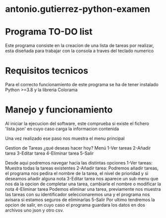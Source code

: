 # antonio.gutierrez-python-examen

# Programa TO-DO list
Este programa consiste en la creacion de una lista de tareas por realizar, esta diseñada para trabajar con la consola a traves del teclado numerico

# Requisitos tecnicos
Para el correcto funcionamiento de este programa se ha de tener instalado Python >=3.8 y la libreria Colorama


# Manejo y funcionamiento

Al iniciar la ejecucion del software, este comprueba si existe el fichero 'lista.json' en cuyo caso carga la informacion contenida

Una vez realizado ese paso nos muestra el menu principal

Gestion de Tareas ¿qué deseas hacer hoy?
Menú
1-Ver tareas
2-Añadir tarea
3-Editar tarea
4-Eliminar tarea
5-Salir

Desde aqui podremos navegar hacia las distintas opciones
1-Ver tareas: 
    Muestra todas la tareas existentes
2-Añadir tarea:
    Podremos añadir tareas, el programa nos pedira el nombre de la tarea, el nivel de prioridad y si deseamos añadir alguna nota
3-Editar tarea
    nos aparece un sub menu que nos da la opcion de completar una tarea, cambiarle el nombre o modificar la nota
4-Eliminar tarea
    Podemos eliminar una tarea, previamente nos muestra las tareas con su identificador seleccionaremos una y el programa nos avisara si estamos seguros de eliminarlas
5-Salir
    Por ultimo tendremos la opcion de salir, en cuyo caso el programa guardara los datos en dos archivos uno json y otro csv.

